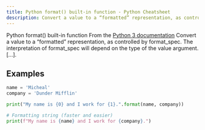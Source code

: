 ```yaml
---
title: Python format() built-in function - Python Cheatsheet
description: Convert a value to a “formatted” representation, as controlled by format_spec. The interpretation of format_spec will depend on the type of the value argument. [...].
---
```


<base-title :title="frontmatter.title" :description="frontmatter.description">
Python format() built-in function
</base-title>

<base-disclaimer>
  <base-disclaimer-title>
    From the <a target="_blank" href="https://docs.python.org/3/library/functions.html#format">Python 3 documentation</a>
  </base-disclaimer-title>
  <base-disclaimer-content>
   Convert a value to a “formatted” representation, as controlled by format_spec. The interpretation of format_spec will depend on the type of the value argument. [...].
  </base-disclaimer-content>
</base-disclaimer>

## Examples

```python
name = 'Micheal'
company = 'Dunder Mifflin'

print("My name is {0} and I work for {1}.".format(name, company))

# Formatting string (faster and easier)
print(f"My name is {name} and I work for {company}.")
```
